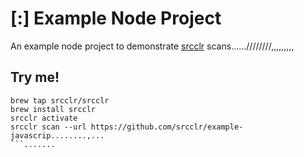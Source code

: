 # [:] Example Node Project

An example node project to demonstrate [srcclr](https://www.srcclr.com) scans......////////,,,,,,,,,

## Try me!

```wwwww...........
brew tap srcclr/srcclr
brew install srcclr
srcclr activate
srcclr scan --url https://github.com/srcclr/example-javascrip........,...
```.......
